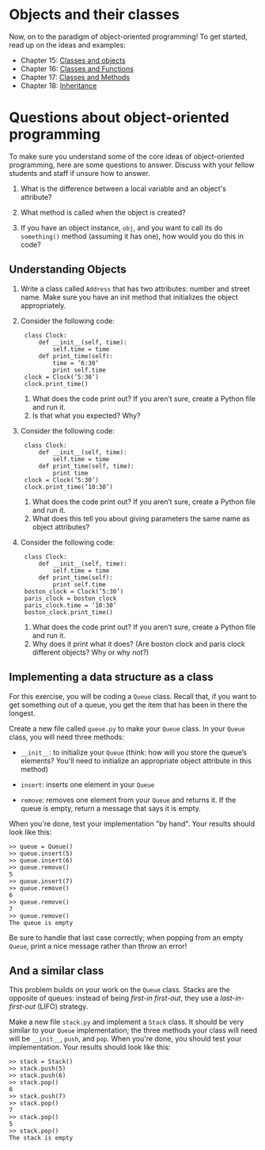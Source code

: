 # Objects and their classes

Now, on to the paradigm of object-oriented programming! To get started, read up on the ideas and examples:

* Chapter 15: [Classes and objects](http://www.greenteapress.com/thinkpython/html/thinkpython016.html)
* Chapter 16: [Classes and Functions](http://www.greenteapress.com/thinkpython/html/thinkpython017.html)
* Chapter 17: [Classes and Methods](http://www.greenteapress.com/thinkpython/html/thinkpython018.html)
* Chapter 18: [Inheritance](http://www.greenteapress.com/thinkpython/html/thinkpython019.html)

# Questions about object-oriented programming

To make sure you understand some of the core ideas of object-oriented programming, here are some questions to answer. Discuss with your fellow students and staff if unsure how to answer.

1. What is the difference between a local variable and an object's attribute?

2. What method is called when the object is created?

3. If you have an object instance, `obj`, and you want to call its do `something()` method
   (assuming it has one), how would you do this in code?

## Understanding Objects

1. Write a class called `Address` that has two attributes: number and street
   name. Make sure you have an init method that initializes the object
   appropriately.

2. Consider the following code:
 
        class Clock:
            def __init__(self, time):
                self.time = time
            def print_time(self):
                time = ’6:30’
                print self.time
        clock = Clock(’5:30’)
        clock.print_time()

    1. What does the code print out? If you aren’t sure, create a Python file and run it.
    2. Is that what you expected? Why?

3. Consider the following code:

        class Clock:
            def __init__(self, time):
                self.time = time
            def print_time(self, time):
                print time
        clock = Clock(’5:30’)
        clock.print_time(’10:30’)

	1. What does the code print out? If you aren’t sure, create a Python file and run it.
	2. What does this tell you about giving parameters the same name as object attributes?

4. Consider the following code:

        class Clock:
            def __init__(self, time):
                self.time = time
            def print_time(self):
                print self.time
        boston_clock = Clock(’5:30’)
        paris_clock = boston_clock
        paris_clock.time = ’10:30’
        boston_clock.print_time()

	1. What does the code print out? If you aren’t sure, create a Python file and run it.
    2. Why does it print what it does? (Are boston clock and paris clock different objects? Why or why not?)

## Implementing a data structure as a class

For this exercise, you will be coding a `Queue` class. Recall that, if you want to get something out
of a queue, you get the item that has been in there the longest.

Create a new file called `queue.py` to make your `Queue` class. In your `Queue` class, you will need three methods:

* `__init__`: to initialize your `Queue` (think: how will you store the queue’s elements? You'll
  need to initialize an appropriate object attribute in this method)

* `insert`: inserts one element in your `Queue`

* `remove`: removes one element from your `Queue` and returns it. If the queue is empty, return a
  message that says it is empty.

When you're done, test your implementation "by hand". Your results should look like this:

    >> queue = Queue()
    >> queue.insert(5)
    >> queue.insert(6)
    >> queue.remove()
    5
    >> queue.insert(7)
    >> queue.remove()
    6
    >> queue.remove()
    7
    >> queue.remove()
    The queue is empty

Be sure to handle that last case correctly; when popping from an empty `Queue`, print a nice
message rather than throw an error!

## And a similar class

This problem builds on your work on the `Queue` class. Stacks are the opposite of queues: instead
of being *first-in­ first-out*, they use a *last-in-first-out* (LIFO) strategy.

Make a new file `stack.py` and implement a `Stack` class. It should be very similar
to your `Queue` implementation; the three methods your class will need will be
`__init__`, `push`, and `pop`. When you're done, you should test your
implementation. Your results should look like this:

    >> stack = Stack()
    >> stack.push(5)
    >> stack.push(6)
    >> stack.pop()
    6
    >> stack.push(7)
    >> stack.pop()
    7
    >> stack.pop()
    5
    >> stack.pop()
    The stack is empty
